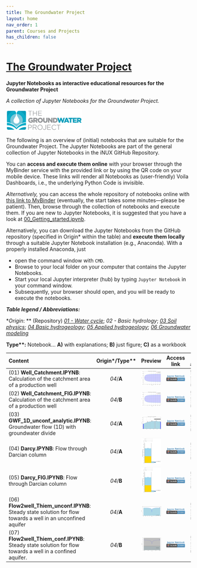 ```yaml
---
title: The Groundwater Project
layout: home
nav_order: 1
parent: Courses and Projects
has_children: false
---
```


# [The Groundwater Project](https://gw-project.org/)

**Jupyter Notebooks as interactive educational resources for the Groundwater Project**

_A collection of Jupyter Notebooks for the Groundwater Project._

![GWP_Logo](./assets/images/gwp/GWP_logo.png)

The following is an overview of (initial) notebooks that are suitable for the Groundwater Project. The Jupyter Notebooks are part of the general collection of Jupyter Notebooks in the iNUX GitHub Repository.

You can **access and execute them online** with your browser through the MyBinder service with the provided link or by using the QR code on your mobile device. These links will render all Notebooks as (user-friendly) Voila Dashboards, i.e., the underlying Python Code is invisible.

 _Alternatively,_ you can access the whole repository of notebooks online with [this link to MyBinder](https://mybinder.org/v2/gh/gw-inux/Jupyter-Notebooks/HEAD?urlpath=notebooks%2F) (eventually, the start takes some minutes—please be patient). Then, browse through the collection of notebooks and execute them. If you are new to Jupyter Notebooks, it is suggested that you have a look at [00_Getting_started.ipynb](https://mybinder.org/v2/gh/gw-inux/Jupyter-Notebooks/HEAD?urlpath=notebooks%2F00_Getting_started.ipynb).

Alternatively, you can download the Jupyter Notebooks from the GitHub repository (specified in Origin* within the table) and **execute them locally** through a suitable Jupyter Notebook installation (e.g., Anaconda). With a properly installed Anaconda, just

* open the command window with `CMD`.
* Browse to your local folder on your computer that contains the Jupyter Notebooks.
* Start your local Jupyter interpreter (hub) by typing `Jupyter Notebook` in your command window.
* Subsequently, your browser should open, and you will be ready to execute the notebooks.



**_Table legend / Abbreviations:_**

**Origin*: ** (Repository) [_01 - Water cycle_](https://github.com/gw-inux/Jupyter-Notebooks/tree/main/01_Water_cycle); _02 - Basic hydrology_; [_03 Soil physics_](https://github.com/gw-inux/Jupyter-Notebooks/tree/main/03_Soil_physics); [_04 Basic hydrogeology_](https://github.com/gw-inux/Jupyter-Notebooks/tree/main/04_Basic_hydrogeology); [_05 Applied hydrogeology_](https://github.com/gw-inux/Jupyter-Notebooks/tree/main/05_Applied_hydrogeology); [_06 Groundwater modeling_](https://github.com/gw-inux/Jupyter-Notebooks/tree/main/06_Groundwater_modeling)

**Type\**:** Notebook...  **A)** with explanations; **B)** just figure; **C)** as a workbook 

|Content|Origin*/Type**|Preview|Access link| QR access |
|:------|:---------:|:----:| :-: | :-: |
|(01) **Well_Catchment.IPYNB**: Calculation of the catchment area of a production well| _04_/**A** |![Preview figure](./assets/images/gwp/pre/PRE_GWP01.png?raw=true)|[![Binder](./assets/images/NB_badge_logo.png)](https://mybinder.org/v2/gh/gw-inux/Jupyter-Notebooks/HEAD?urlpath=tree/04_Basic_hydrogeology/FWell_Catchment.ipynb)|![QR](./assets/images/gwp/qr/QR_GitHub_Notebooks.png?raw=true)|
|(02) **Well_Catchment_FIG.IPYNB**: Calculation of the catchment area of a production well| _04_/**B** |![Preview figure](./assets/images/gwp/pre//PRE_GWP02.png?raw=true)|[![Binder](./assets/images/NB_badge_logo.png)](https://mybinder.org/v2/gh/gw-inux/Jupyter-Notebooks/HEAD?urlpath=tree/04_Basic_hydrogeology/FWell_Catchment_FIG.ipynb) | ![QR](./assets/images/gwp/qr/QR_GitHub_Notebooks.png?raw=true)|
|(03) **GWF_1D_unconf_analytic.IPYNB**: Groundwater flow (1D) with groundwater divide| _04_/**A** |![Preview figure](./assets/images/gwp/pre//PRE_GWP03.png?raw=true)| [![Binder](./assets/images/NB_badge_logo.png)](https://mybinder.org/v2/gh/gw-inux/Jupyter-Notebooks/HEAD?urlpath=tree/04_Basic_hydrogeology/GWF_1D_unconf_analytic_v01.ipynb)|![QR](./assets/images/gwp/qr/QR_GitHub_Notebooks.png?raw=true)|
|(04) **Darcy.IPYNB**: Flow through Darcian column| _04_/**A** |![Preview figure](./assets/images/gwp/pre//PRE_GWP04.png?raw=true)|[![Binder](./assets/images/NB_badge_logo.png)](https://mybinder.org/v2/gh/gw-inux/Jupyter-Notebooks/HEAD?urlpath=tree/04_Basic_hydrogeology/Darcy.ipynb)|![QR](./assets/images/gwp/qr/QR_GitHub_Notebooks.png?raw=true)|
|(05) **Darcy_FIG.IPYNB**: Flow through Darcian column| _04_/**B** |![Preview figure](./assets/images/gwp/pre//PRE_GWP05.png?raw=true)|[![Binder](./assets/images/NB_badge_logo.png)](https://mybinder.org/v2/gh/gw-inux/Jupyter-Notebooks/HEAD?urlpath=tree/04_Basic_hydrogeology/Darcy_FIG.ipynb)|![QR](./assets/images/gwp/qr/QR_GitHub_Notebooks.png?raw=true)|
|(06) **Flow2well_Thiem_unconf.IPYNB**: Steady state solution for flow towards a well in an unconfined aquifer| _04_/**A** |![Preview figure](./assets/images/gwp/pre//PRE_GWP06.png?raw=true)|[![Binder](./assets/images/NB_badge_logo.png)](https://mybinder.org/v2/gh/gw-inux/Jupyter-Notebooks/HEAD?urlpath=tree/04_Basic_hydrogeology/Flow2well_Thiem_unconf.ipynb)|![QR](./assets/images/gwp/qr/QR_GitHub_Notebooks.png?raw=true)|
|(07) **Flow2well_Thiem_conf.IPYNB**: Steady state solution for flow towards a well in a confined aquifer.| _04_/**B** |![Preview figure](./assets/images/gwp/pre//PRE_GWP07.png?raw=true)|[![Binder](./assets/images/NB_badge_logo.png)](https://mybinder.org/v2/gh/gw-inux/Jupyter-Notebooks/HEAD?urlpath=tree/04_Basic_hydrogeology/Flow2well_Thiem_conf.ipynb)|![QR](./assets/images/gwp/qr/QR_GitHub_Notebooks.png?raw=true)|

